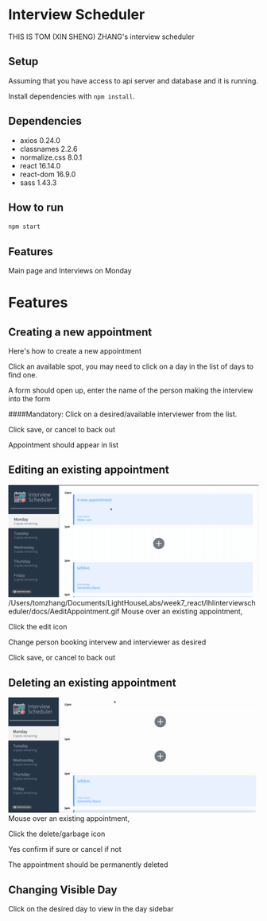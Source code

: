 # Interview Scheduler

THIS IS TOM (XIN SHENG) ZHANG's interview scheduler
## Setup

Assuming that you have access to api server and database and it is running. 

Install dependencies with `npm install`.

## Dependencies

- axios 0.24.0
- classnames 2.2.6
- normalize.css 8.0.1
- react 16.14.0
- react-dom 16.9.0
- sass 1.43.3
## How to run

```sh
npm start
```

## Features
Main page and Interviews on Monday

# Features
## Creating a new appointment
Here's how to create a new appointment

Click an available spot, you may need to click on a day in the list of days to find one.

A form should open up, enter the name of the person making the interview into the form

####Mandatory: 
Click on a desired/available interviewer from the list.

Click save, or cancel to back out

Appointment should appear in list

## Editing an existing appointment
!["create appointment gif"](docs/AeditAppointment.gif)
/Users/tomzhang/Documents/LightHouseLabs/week7_react/lhlinterviewscheduler/docs/AeditAppointment.gif
Mouse over an existing appointment,

Click the edit icon

Change person booking intervew and interviewer as desired

Click save, or cancel to back out

## Deleting an existing appointment
!["delete appointment gif"](docs/DeleteAppointment.gif)
Mouse over an existing appointment,

Click the delete/garbage icon

Yes confirm if sure or cancel if not

The appointment should be permanently deleted

## Changing Visible Day
Click on the desired day to view in the 
day sidebar